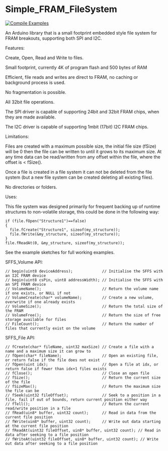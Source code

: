 # Simple_FRAM_FileSystem
[![Compile Examples](https://github.com/pholmes2012/Simple_FRAM_FileSystem/workflows/Compile%20Examples/badge.svg)](https://github.com/pholmes2012/Simple_FRAM_FileSystem/actions?workflow=Compile+Examples)

An Arduino library that is a small footprint embedded style file system for FRAM breakouts, supporting both SPI and I2C.

Features:

 Create, Open, Read and Write to files.
 
 Small footprint, currently 4K of program flash and 500 bytes of RAM
 
 Efficient, file reads and writes are direct to FRAM, no caching or background process is used.
 
 No fragmentation is possible.

 All 32bit file operations.
 
 The SPI driver is capable of supporting 24bit and 32bit FRAM chips, when they are made available.
 
 The I2C driver is capable of supporting 1mbit (17bit) I2C FRAM chips.
 
 
Limitations:
 
 Files are created with a maximum possible size, the initial file size (fSize) will be 0 then the
 file can be written to until it grows to its maximum size. At any time data can be read/written from any
 offset within the file, where the offset is < fSize().
 
 Once a file is created in a file system it can not be deleted from the file system (but a new
 file system can be created deleting all existing files).
 
 No directories or folders.
 
 
Uses:
   
  This file system was designed primarily for frequent backing up of runtime structures to non-volatile
  storage, this could be done in the following way:
  ```
  if (file.fOpen("Structure1")==false)
  {
    file.fCreate("Structure1", sizeof(my_structure));
    file.fWrite(&my_structure, sizeof(my_structure));
  }
  file.fReadAt(0, &my_structure, sizeof(my_structure));
  ``` 
  See the example sketches for full working examples.
 
 
SFFS_Volume API:
```
// begin(uint8 deviceAddress);             // Initialise the SFFS with an I2C FRAM device
// begin(uint8 csPin, uint8 addressWidth); // Initialise the SFFS with an SPI FRAM device
// VolumeName();                           // Return the volume name if one exists, or NULL if not
// VolumeCreate(char* volumeName);         // Create a new volume, overwrite if one already exists
// VolumeSize();                           // Return the total size of the FRAM
// VolumeFree();                           // Return the size of free storage available for files
// FileCount();                            // Return the number of files that currently exist on the volume
```

SFFS_File API:
```
// fCreate(char* fileName, uint32 maxSize) // Create a file with a name and a maximum size it can grow to
// fOpen(char* fileName);                  // Open an existing file, or return false if the file does not exist 
// fOpen(uint idx);                        // Open a file at idx, or return false if fewer than idx+1 files exists
// fClose();                               // Close an open file
// fSize();                                // Return the current size of the file
// fSizeMax();                             // Return the maximum size the file can be
// fSeek(uint32 fileOffset);               // Seek to a position in a file, fail if out of bounds, return current position either way
// fTell();                                // Return the current read/write position in a file  
// fRead(uin8* buffer, uint32 count);      // Read in data from the current file position  	
// fWrite(uin8* buffer, uint32 count);     // Write out data starting at the current file position 
// fReadAt(uint32 fileOffset, uin8* buffer, uint32 count); // Read in data after seeking to a file position
// fWriteAt(uint32 fileOffset, uin8* buffer, uint32 count); // Write out data after seeking to a file position 
```
